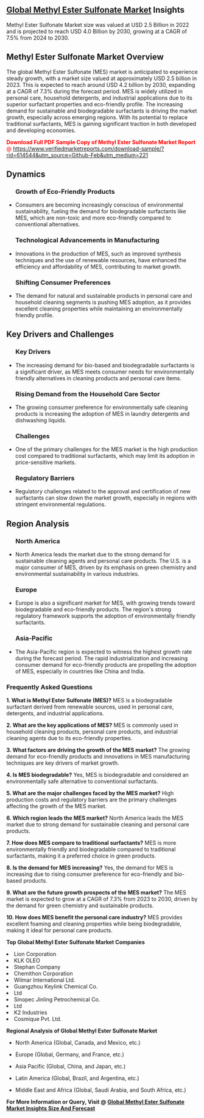 <h2><a href="https://www.verifiedmarketreports.com/download-sample/?rid=614544&amp;utm_source=Github&amp;utm_medium=221" target="_blank">Global Methyl Ester Sulfonate Market</a> Insights</h2><p>Methyl Ester Sulfonate Market size was valued at USD 2.5 Billion in 2022 and is projected to reach USD 4.0 Billion by 2030, growing at a CAGR of 7.5% from 2024 to 2030.</p><p> <h2>Methyl Ester Sulfonate Market Overview</h2> <p>The global Methyl Ester Sulfonate (MES) market is anticipated to experience steady growth, with a market size valued at approximately USD 2.5 billion in 2023. This is expected to reach around USD 4.2 billion by 2030, expanding at a CAGR of 7.3% during the forecast period. MES is widely utilized in personal care, household detergents, and industrial applications due to its superior surfactant properties and eco-friendly profile. The increasing demand for sustainable and biodegradable surfactants is driving the market growth, especially across emerging regions. With its potential to replace traditional surfactants, MES is gaining significant traction in both developed and developing economies.</p> <p><p><span class=""><span style="color: #ff0000;"><strong>Download Full PDF Sample Copy of Methyl Ester Sulfonate Market Report</strong> @ </span><a href="https://www.verifiedmarketreports.com/download-sample/?rid=614544&amp;utm_source=Github-Feb&amp;utm_medium=221" target="_blank">https://www.verifiedmarketreports.com/download-sample/?rid=614544&amp;utm_source=Github-Feb&amp;utm_medium=221</a></span></p></p> <h2>Dynamics</h2> <ul> <h3>Growth of Eco-Friendly Products</h3> <li>Consumers are becoming increasingly conscious of environmental sustainability, fueling the demand for biodegradable surfactants like MES, which are non-toxic and more eco-friendly compared to conventional alternatives.</li> <h3>Technological Advancements in Manufacturing</h3> <li>Innovations in the production of MES, such as improved synthesis techniques and the use of renewable resources, have enhanced the efficiency and affordability of MES, contributing to market growth.</li> <h3>Shifting Consumer Preferences</h3> <li>The demand for natural and sustainable products in personal care and household cleaning segments is pushing MES adoption, as it provides excellent cleaning properties while maintaining an environmentally friendly profile.</li> </ul> <h2>Key Drivers and Challenges</h2> <ul> <h3>Key Drivers</h3> <li>The increasing demand for bio-based and biodegradable surfactants is a significant driver, as MES meets consumer needs for environmentally friendly alternatives in cleaning products and personal care items.</li> <h3>Rising Demand from the Household Care Sector</h3> <li>The growing consumer preference for environmentally safe cleaning products is increasing the adoption of MES in laundry detergents and dishwashing liquids.</li> <h3>Challenges</h3> <li>One of the primary challenges for the MES market is the high production cost compared to traditional surfactants, which may limit its adoption in price-sensitive markets.</li> <h3>Regulatory Barriers</h3> <li>Regulatory challenges related to the approval and certification of new surfactants can slow down the market growth, especially in regions with stringent environmental regulations.</li> </ul> <h2>Region Analysis</h2> <ul> <h3>North America</h3> <li>North America leads the market due to the strong demand for sustainable cleaning agents and personal care products. The U.S. is a major consumer of MES, driven by its emphasis on green chemistry and environmental sustainability in various industries.</li> <h3>Europe</h3> <li>Europe is also a significant market for MES, with growing trends toward biodegradable and eco-friendly products. The region's strong regulatory framework supports the adoption of environmentally friendly surfactants.</li> <h3>Asia-Pacific</h3> <li>The Asia-Pacific region is expected to witness the highest growth rate during the forecast period. The rapid industrialization and increasing consumer demand for eco-friendly products are propelling the adoption of MES, especially in countries like China and India.</li> </ul> <h3>Frequently Asked Questions</h3> <p><strong>1. What is Methyl Ester Sulfonate (MES)?</strong> MES is a biodegradable surfactant derived from renewable sources, used in personal care, detergents, and industrial applications.</p> <p><strong>2. What are the key applications of MES?</strong> MES is commonly used in household cleaning products, personal care products, and industrial cleaning agents due to its eco-friendly properties.</p> <p><strong>3. What factors are driving the growth of the MES market?</strong> The growing demand for eco-friendly products and innovations in MES manufacturing techniques are key drivers of market growth.</p> <p><strong>4. Is MES biodegradable?</strong> Yes, MES is biodegradable and considered an environmentally safe alternative to conventional surfactants.</p> <p><strong>5. What are the major challenges faced by the MES market?</strong> High production costs and regulatory barriers are the primary challenges affecting the growth of the MES market.</p> <p><strong>6. Which region leads the MES market?</strong> North America leads the MES market due to strong demand for sustainable cleaning and personal care products.</p> <p><strong>7. How does MES compare to traditional surfactants?</strong> MES is more environmentally friendly and biodegradable compared to traditional surfactants, making it a preferred choice in green products.</p> <p><strong>8. Is the demand for MES increasing?</strong> Yes, the demand for MES is increasing due to rising consumer preference for eco-friendly and bio-based products.</p> <p><strong>9. What are the future growth prospects of the MES market?</strong> The MES market is expected to grow at a CAGR of 7.3% from 2023 to 2030, driven by the demand for green chemistry and sustainable products.</p> <p><strong>10. How does MES benefit the personal care industry?</strong> MES provides excellent foaming and cleaning properties while being biodegradable, making it ideal for personal care products.</p> </p><p><strong>Top Global Methyl Ester Sulfonate Market Companies</strong></p><div data-test-id=""><p><li> Lion Corporation</li><li> KLK OLEO</li><li> Stephan Company</li><li> Chemithon Corporation</li><li> Wilmar International Ltd.</li><li> Guangzhou Keylink Chemical Co.</li><li> Ltd</li><li> Sinopec Jinling Petrochemical Co.</li><li>Ltd</li><li> K2 Industries</li><li> Cosmique Pvt. Ltd.</li></p><div><strong>Regional Analysis of&nbsp;Global Methyl Ester Sulfonate Market</strong></div><ul><li dir="ltr"><p dir="ltr">North America&nbsp;(Global, Canada, and Mexico, etc.)</p></li><li dir="ltr"><p dir="ltr">Europe (Global, Germany, and France, etc.)</p></li><li dir="ltr"><p dir="ltr">Asia Pacific&nbsp;(Global, China, and Japan, etc.)</p></li><li dir="ltr"><p dir="ltr">Latin America&nbsp;(Global, Brazil, and Argentina, etc.)</p></li><li dir="ltr">Middle East and Africa&nbsp;(Global, Saudi Arabia, and South Africa, etc.)</li></ul><p><strong>For More Information or Query, Visit @&nbsp;</strong><strong><a href="https://www.verifiedmarketreports.com/product/methyl-ester-sulfonate-market/?utm_source=Github&amp;utm_medium=221" target="_blank">Global Methyl Ester Sulfonate Market Insights Size And Forecast</a></strong></p></div>
